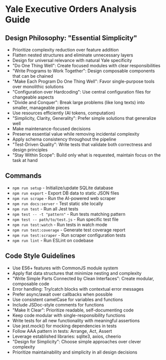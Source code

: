 # Yale Executive Orders Analysis Guide

## Design Philosophy: "Essential Simplicity"
- Prioritize complexity reduction over feature addition
- Flatten nested structures and eliminate unnecessary layers
- Design for universal relevance with natural Yale specificity
- "Do One Thing Well": Create focused modules with clear responsibilities
- "Write Programs to Work Together": Design composable components that can be chained
- "Make Each Program Do One Thing Well": Favor single-purpose tools over monolithic solutions
- "Configuration over Hardcoding": Use central configuration files for changeable aspects
- "Divide and Conquer": Break large problems (like long texts) into smaller, manageable pieces
- Use resources efficiently (AI tokens, computation)
- "Simplicity, Clarity, Generality": Prefer simple solutions that generalize well
- Make maintenance-focused decisions
- Preserve essential value while removing incidental complexity
- Apply schema consistency throughout the pipeline
- "Test-Driven Quality": Write tests that validate both correctness and design principles
- "Stay Within Scope": Build only what is requested, maintain focus on the task at hand

## Commands
- `npm run setup` - Initialize/update SQLite database
- `npm run export` - Export DB data to static JSON files 
- `npm run scrape` - Run the AI-powered web scraper
- `npm run docs:server` - Test static site locally
- `npm run test` - Run all Jest tests
- `npm test -- -t "pattern"` - Run tests matching pattern
- `npm test -- path/to/test.js` - Run specific test file
- `npm run test:watch` - Run tests in watch mode
- `npm run test:coverage` - Generate test coverage report
- `npm run test:scraper` - Run scraper configuration tests
- `npm run lint` - Run ESLint on codebase

## Code Style Guidelines
- Use ES6+ features with CommonJS module system
- Apply flat data structures that minimize nesting and complexity
- "Write Simple Parts Connected by Clean Interfaces": Create modular, composable code
- Error handling: Try/catch blocks with contextual error messages
- Prefer async/await over callbacks when possible
- Use consistent camelCase for variables and functions
- Include JSDoc-style comments for functions
- "Make It Clear": Prioritize readable, self-documenting code
- Keep code modular with single-responsibility functions
- Write tests for all new functionality with meaningful assertions
- Use jest.mock() for mocking dependencies in tests
- Follow AAA pattern in tests: Arrange, Act, Assert
- Leverage established libraries: sqlite3, axios, cheerio
- "Design for Simplicity": Choose simple approaches over clever complexity
- Prioritize maintainability and simplicity in all design decisions